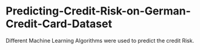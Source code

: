 # Predicting-Credit-Risk-on-German-Credit-Card-Dataset
Different Machine Learning Algorithms were used to predict the credit Risk.
